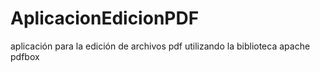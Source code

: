 # AplicacionEdicionPDF
aplicación para la edición de archivos pdf utilizando la biblioteca apache pdfbox

